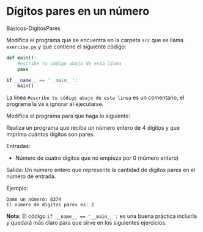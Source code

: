 # Dígitos pares en un número
Básicos-DigitosPares

Modifica el programa que se encuentra en la carpeta `src` que se llama `exercise.py` y que contiene el siguiente código:

```python
def main():
    #escribe tu código abajo de esta línea
    pass

if __name__ == '__main__':
    main()
```

La línea `#escribe tu código abajo de esta línea` es un comentario, el programa la va a ignorar al ejecutarse.

Modifica el programa para que haga lo siguiente:

Realiza un programa que reciba un número entero de 4 dígitos y que imprima cuántos dígitos son pares. 

Entradas: 
* Número de cuatro dígitos que no empieza por 0 (número entero)

Salida: Un número entero que represente la cantidad de dígitos pares en el número de entrada.

Ejemplo:
```
Dame un número: 8374
El número de dígitos pares es: 2
```

**Nota:** El código `if __name__ == '__main__':` es una buena práctica incluirla y quedará más claro para que sirve en los siguientes ejercicios.